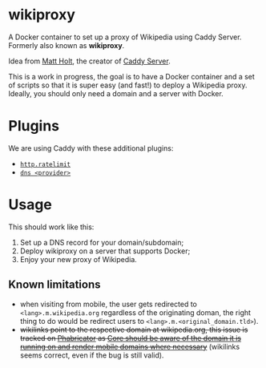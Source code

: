# wikiproxy

A Docker container to set up a proxy of Wikipedia using Caddy Server. Formerly also known as **wikiproxy**.

Idea from [Matt Holt](https://twitter.com/mholt6/status/858356637937016832), the creator of [Caddy Server](https://caddyserver.com/).

This is a work in progress, the goal is to have a Docker container and a set of scripts so that it is super easy (and fast!) to deploy a Wikipedia proxy. Ideally, you should only need a domain and a server with Docker.

# Plugins

We are using Caddy with these additional plugins:
* [`http.ratelimit`](https://caddyserver.com/docs/http.ratelimit)
* [`dns <provider>`](https://caddyserver.com/docs/tls.dns.ovh)


# Usage

This should work like this:
1. Set up a DNS record for your domain/subdomain;
2. Deploy wikiproxy on a server that supports Docker;
3. Enjoy your new proxy of Wikipedia.


## Known limitations

* when visiting from mobile, the user gets redirected to `<lang>.m.wikipedia.org` regardless of the originating doman, the right thing to do would be redirect users to `<lang>.m.<original_domain.tld>`).
* <s>wikilinks point to the respective domain at wikipedia.org, this issue is tracked on [Phabricator][Phabricator] as [Core should be aware of the domain it is running on and render mobile domains where necessary][T156847]</s> (wikilinks seems correct, even if the bug is still valid).

[CaddyForum]: https://caddy.community/t/how-to-serve-many-subdomains/2169
[LE_rate_limit]: https://letsencrypt.org/docs/rate-limits/
[Phabricator]: https://phabricator.wikimedia.org/
[T156847]: https://phabricator.wikimedia.org/T156847
